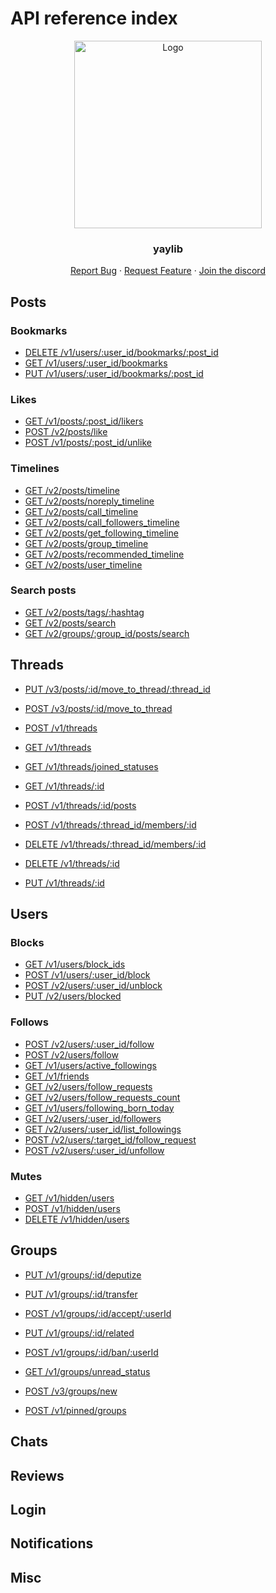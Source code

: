 <!-- 参考: https://developer.twitter.com/en/docs/api-reference-index -->

# API reference index

<p align="center">
    <img src="https://github.com/qvco/yaylib/assets/77382767/5265b956-55b7-466c-8cdb-cf0f3abed946" alt="Logo" height="300px">
    <h3 align="center">yaylib</h3>
    <p align="center">
        <a href="https://github.com/qvco/yaylib/issues">Report Bug</a>
        ·
        <a href="https://github.com/qvco/yaylib/issues">Request Feature</a>
        ·
        <a href="https://discord.gg/MEuBfNtqRN">Join the discord</a>
    </p>
</p>

## Posts

### Bookmarks

- <a href="">DELETE /v1/users/:user_id/bookmarks/:post_id</a>
- <a href="">GET /v1/users/:user_id/bookmarks</a>
- <a href="">PUT /v1/users/:user_id/bookmarks/:post_id</a>

### Likes

- <a href="">GET /v1/posts/:post_id/likers</a>
- <a href="">POST /v2/posts/like</a>
- <a href="">POST /v1/posts/:post_id/unlike</a>

### Timelines

- <a href="">GET /v2/posts/timeline</a>
- <a href="">GET /v2/posts/noreply_timeline</a>
- <a href="">GET /v2/posts/call_timeline</a>
- <a href="">GET /v2/posts/call_followers_timeline</a>
- <a href="">GET /v2/posts/get_following_timeline</a>
- <a href="">GET /v2/posts/group_timeline</a>
- <a href="">GET /v2/posts/recommended_timeline</a>
- <a href="">GET /v2/posts/user_timeline</a>

### Search posts

- <a href="">GET /v2/posts/tags/:hashtag</a>
- <a href="">GET /v2/posts/search</a>
- <a href="">GET /v2/groups/:group_id/posts/search</a>

## Threads

- <a href="">PUT /v3/posts/:id/move_to_thread/:thread_id</a>
<!-- addPostToThread -->
- <a href="">POST /v3/posts/:id/move_to_thread</a>
<!-- convertPostToThread -->
- <a href="">POST /v1/threads</a>
<!-- createThread -->
- <a href="">GET /v1/threads</a>
<!-- getGroupThreadList -->
- <a href="">GET /v1/threads/joined_statuses</a>
<!-- getJoinedStatuses -->
- <a href="">GET /v1/threads/:id</a>
<!-- getThread -->
- <a href="">POST /v1/threads/:id/posts</a>
<!-- getThreadPosts -->
- <a href="">POST /v1/threads/:thread_id/members/:id</a>
<!-- leaveThread -->
- <a href="">DELETE /v1/threads/:thread_id/members/:id</a>
<!-- joinThread -->
- <a href="">DELETE /v1/threads/:id</a>
<!-- removeThread -->
- <a href="">PUT /v1/threads/:id</a>
<!-- updateThread -->

## Users

### Blocks

- <a href="">GET /v1/users/block_ids</a>
- <a href="">POST /v1/users/:user_id/block</a>
- <a href="">POST /v2/users/:user_id/unblock</a>
- <a href="">PUT /v2/users/blocked</a>

### Follows

- <a href="">POST /v2/users/:user_id/follow</a>
- <a href="">POST /v2/users/follow</a>
- <a href="">GET /v1/users/active_followings</a>
- <a href="">GET /v1/friends</a>
- <a href="">GET /v2/users/follow_requests</a>
- <a href="">GET /v2/users/follow_requests_count</a>
- <a href="">GET /v1/users/following_born_today</a>
- <a href="">GET /v2/users/:user_id/followers</a>
- <a href="">GET /v2/users/:user_id/list_followings</a>
- <a href="">POST /v2/users/:target_id/follow_request</a>
- <a href="">POST /v2/users/:user_id/unfollow</a>

### Mutes

- <a href="">GET /v1/hidden/users</a>
- <a href="">POST /v1/hidden/users</a>
- <a href="">DELETE /v1/hidden/users</a>

## Groups

- <a href="">PUT /v1/groups/:id/deputize</a>
<!-- acceptModeratorOffer -->
- <a href="">PUT /v1/groups/:id/transfer</a>
<!-- acceptOwnershipOffer -->
- <a href="">POST /v1/groups/:id/accept/:userId</a>
<!-- acceptUserRequest -->
- <a href="">PUT /v1/groups/:id/related</a>
<!-- addRelatedGroups -->
- <a href="">POST /v1/groups/:id/ban/:userId</a>
<!-- addRelatedGroups -->
- <a href="">GET /v1/groups/unread_status</a>
<!-- checkUnreadStatus -->
- <a href="">POST /v3/groups/new</a>
<!-- create -->
- <a href="">POST /v1/pinned/groups</a>
<!-- createPinGroup -->

## Chats

## Reviews

## Login

## Notifications

## Misc
